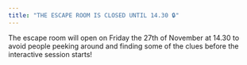 ```yaml
---
title: "THE ESCAPE ROOM IS CLOSED UNTIL 14.30 🔒"
---
```


The escape room will open on Friday the 27th of November at 14.30 to avoid people peeking around and finding some of the clues before the interactive session starts! 

